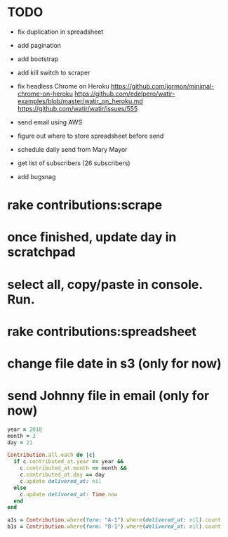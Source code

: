 # TODO 

- fix duplication in spreadsheet
- add pagination
- add bootstrap
- add kill switch to scraper

- fix headless Chrome on Heroku
  https://github.com/jormon/minimal-chrome-on-heroku
  https://github.com/edelpero/watir-examples/blob/master/watir_on_heroku.md
  https://github.com/watir/watir/issues/555
  

- send email using AWS
- figure out where to store spreadsheet before send
- schedule daily send from Mary Mayor
- get list of subscribers (26 subscribers)
- add bugsnag

# rake contributions:scrape
# once finished, update day in scratchpad
# select all, copy/paste in console. Run.
# rake contributions:spreadsheet
# change file date in s3 (only for now)
# send Johnny file in email (only for now)

```ruby
year = 2018
month = 2
day = 21

Contribution.all.each do |c|
  if c.contributed_at.year == year && 
    c.contributed_at.month == month && 
    c.contributed_at.day == day
    c.update delivered_at: nil
  else 
    c.update delivered_at: Time.now
  end
end

a1s = Contribution.where(form: "A-1").where(delivered_at: nil).count
b1s = Contribution.where(form: "B-1").where(delivered_at: nil).count
```
